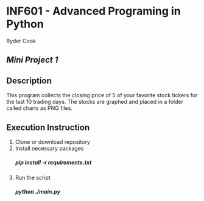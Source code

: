 # **INF601 - Advanced Programing in Python**
Ryder Cook
## **_Mini Project 1_**
## Description
This program collects the closing price of 5 of your favorite stock tickers for the last 10 trading days.
The stocks are graphed and placed in a folder called charts as PNG files.
## Execution Instruction
1. Clone or download repository
2. Install necessary packages 
   ##### pip install -r requirements.txt
3. Run the script
   ##### python ./main.py